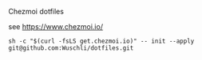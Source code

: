 Chezmoi dotfiles

see https://www.chezmoi.io/

`sh -c "$(curl -fsLS get.chezmoi.io)" -- init --apply git@github.com:Wuschli/dotfiles.git`